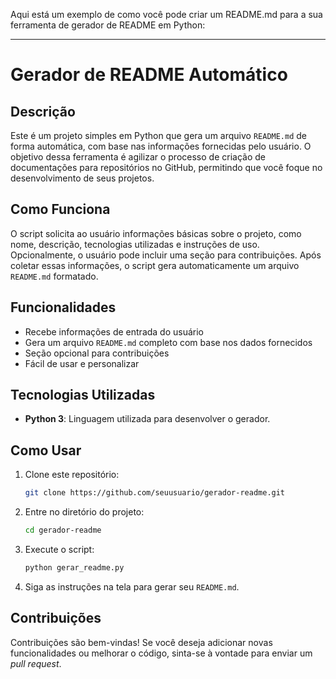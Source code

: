 Aqui está um exemplo de como você pode criar um README.md para a sua ferramenta de gerador de README em Python:

---

# Gerador de README Automático

## Descrição

Este é um projeto simples em Python que gera um arquivo `README.md` de forma automática, com base nas informações fornecidas pelo usuário. O objetivo dessa ferramenta é agilizar o processo de criação de documentações para repositórios no GitHub, permitindo que você foque no desenvolvimento de seus projetos.

## Como Funciona

O script solicita ao usuário informações básicas sobre o projeto, como nome, descrição, tecnologias utilizadas e instruções de uso. Opcionalmente, o usuário pode incluir uma seção para contribuições. Após coletar essas informações, o script gera automaticamente um arquivo `README.md` formatado.

## Funcionalidades

- Recebe informações de entrada do usuário
- Gera um arquivo `README.md` completo com base nos dados fornecidos
- Seção opcional para contribuições
- Fácil de usar e personalizar

## Tecnologias Utilizadas

- **Python 3**: Linguagem utilizada para desenvolver o gerador.

## Como Usar

1. Clone este repositório: 
    ```bash
    git clone https://github.com/seuusuario/gerador-readme.git
    ```

2. Entre no diretório do projeto:
    ```bash
    cd gerador-readme
    ```

3. Execute o script:
    ```bash
    python gerar_readme.py
    ```

4. Siga as instruções na tela para gerar seu `README.md`.

## Contribuições

Contribuições são bem-vindas! Se você deseja adicionar novas funcionalidades ou melhorar o código, sinta-se à vontade para enviar um *pull request*. 
